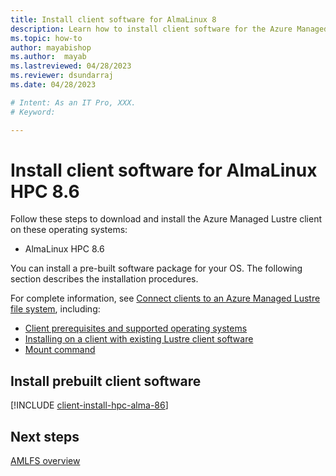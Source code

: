 ```yaml
---
title: Install client software for AlmaLinux 8
description: Learn how to install client software for the Azure Managed Lustre File System.
ms.topic: how-to
author: mayabishop
ms.author:  mayab
ms.lastreviewed: 04/28/2023
ms.reviewer: dsundarraj
ms.date: 04/28/2023

# Intent: As an IT Pro, XXX.
# Keyword: 

---
```


# Install client software for AlmaLinux HPC 8.6

Follow these steps to download and install the Azure Managed Lustre client on these operating systems:

* AlmaLinux HPC 8.6

You can install a pre-built software package for your OS. The following section describes the installation procedures.

For complete information, see [Connect clients to an Azure Managed Lustre file system](connect-clients.md), including:

* [Client prerequisites and supported operating systems](connect-clients.md#client-prerequisites)
* [Installing on a client with existing Lustre client software](connect-clients.md#update-a-lustre-client-to-the-current-version)
* [Mount command](connect-clients.md#mount-command)

## Install prebuilt client software

[!INCLUDE [client-install-hpc-alma-86](includes/client-install-hpc-alma-86.md)]

## Next steps

[AMLFS overview](amlfs-overview.md)
